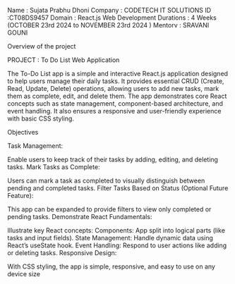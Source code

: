 Name : Sujata Prabhu Dhoni 
Company : CODETECH IT SOLUTIONS 
ID :CT08DS9457
Domain : React.js Web Development
Durations : 4 Weeks (OCTOBER 23rd 2024 to NOVEMBER 23rd 2024 ) 
Mentorv : SRAVANI GOUNI

Overview of the project 

PROJECT : To Do List Web Application 

The To-Do List app is a simple and interactive React.js application designed to help users manage their daily tasks. It provides essential CRUD (Create, Read, Update, Delete) operations, allowing users to add new tasks, mark them as complete, edit, and delete them. The app demonstrates core React concepts such as state management, component-based architecture, and event handling. It also ensures a responsive and user-friendly experience with basic CSS styling.

Objectives 

Task Management:

Enable users to keep track of their tasks by adding, editing, and deleting tasks.
Mark Tasks as Complete:

Users can mark a task as completed to visually distinguish between pending and completed tasks.
Filter Tasks Based on Status (Optional Future Feature):

This app can be expanded to provide filters to view only completed or pending tasks.
Demonstrate React Fundamentals:

Illustrate key React concepts:
Components: App split into logical parts (like tasks and input fields).
State Management: Handle dynamic data using React’s useState hook.
Event Handling: Respond to user actions like adding or deleting tasks.
Responsive Design:

With CSS styling, the app is simple, responsive, and easy to use on any device size
